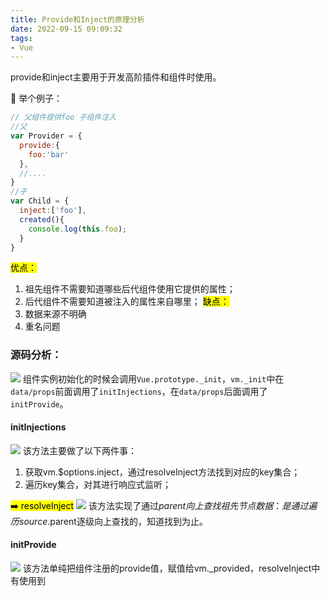 ```yaml
---
title: Provide和Inject的原理分析
date: 2022-09-15 09:09:32
tags:
- Vue
---
```


provide和inject主要用于开发高阶插件和组件时使用。

🌰 举个例子：
```javascript
// 父组件提供foo 子组件注入
//父 
var Provider = {
  provide:{
    foo:'bar'
  },
  //....
}
//子
var Child = {
  inject:['foo'],
  created(){
    console.log(this.foo);
  }
}
```
<mark>优点：</mark>
1. 祖先组件不需要知道哪些后代组件使用它提供的属性；
2. 后代组件不需要知道被注入的属性来自哪里；
<mark>缺点：</mark>
1. 数据来源不明确
2. 重名问题

### 源码分析：
![](https://cdn.jsdelivr.net/gh/qw-null/BlogImages/20220915091703.png)
组件实例初始化的时候会调用`Vue.prototype._init`，`vm._init`中在`data/props`前面调用了`initInjections`，在`data/props`后面调用了`initProvide`。
#### initInjections
![](https://cdn.jsdelivr.net/gh/qw-null/BlogImages/20220915092011.png)
该方法主要做了以下两件事：
1. 获取vm.$options.inject，通过resolveInject方法找到对应的key集合；
2. 遍历key集合，对其进行响应式监听；

<mark>➡️ resolveInject</mark>
![](https://cdn.jsdelivr.net/gh/qw-null/BlogImages/20220915092221.png)
该方法实现了通过$parent向上查找祖先节点数据：是通过遍历source.$parent逐级向上查找的，知道找到为止。

#### initProvide
![](https://cdn.jsdelivr.net/gh/qw-null/BlogImages/20220915092332.png)
该方法单纯把组件注册的provide值，赋值给vm._provided，resolveInject中有使用到
